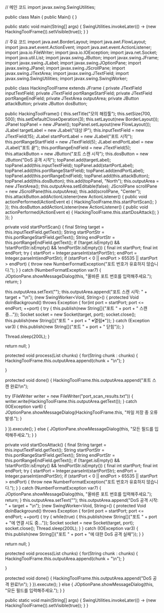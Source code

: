 // 메인 코드
import javax.swing.SwingUtilities;

public class Main {
    public Main() {
    }

public static void main(String[] args) {
        SwingUtilities.invokeLater(() -> (new HackingToolFrame()).setVisible(true));
    }
}

// 주요 코드
import java.awt.BorderLayout;
import java.awt.FlowLayout;
import java.awt.event.ActionEvent;
import java.awt.event.ActionListener;
import java.io.FileWriter;
import java.io.IOException;
import java.net.Socket;
import java.util.List;
import javax.swing.JButton;
import javax.swing.JFrame;
import javax.swing.JLabel;
import javax.swing.JOptionPane;
import javax.swing.JPanel;
import javax.swing.JScrollPane;
import javax.swing.JTextArea;
import javax.swing.JTextField;
import javax.swing.SwingUtilities;
import javax.swing.SwingWorker;

public class HackingToolFrame extends JFrame {
    private JTextField inputTextField;
    private JTextField portRangeStartField;
    private JTextField portRangeEndField;
    private JTextArea outputArea;
    private JButton attackButton;
    private JButton dosButton;

public HackingToolFrame() {
        this.setTitle("모의 해킹툴");
        this.setSize(700, 500);
        this.setDefaultCloseOperation(3);
        this.setLayout(new BorderLayout());
        JPanel topPanel = new JPanel();
        topPanel.setLayout(new FlowLayout());
        JLabel targetLabel = new JLabel("대상 IP");
        this.inputTextField = new JTextField(15);
        JLabel startPortLabel = new JLabel("포트 시작");
        this.portRangeStartField = new JTextField(5);
        JLabel endPortLabel = new JLabel("포트 끝");
        this.portRangeEndField = new JTextField(5);
        this.attackButton = new JButton("포트 스캔 시작");
        this.dosButton = new JButton("DoS 공격 시작");
        topPanel.add(targetLabel);
        topPanel.add(this.inputTextField);
        topPanel.add(startPortLabel);
        topPanel.add(this.portRangeStartField);
        topPanel.add(endPortLabel);
        topPanel.add(this.portRangeEndField);
        topPanel.add(this.attackButton);
        topPanel.add(this.dosButton);
        this.add(topPanel, "North");
        this.outputArea = new JTextArea();
        this.outputArea.setEditable(false);
        JScrollPane scrollPane = new JScrollPane(this.outputArea);
        this.add(scrollPane, "Center");
        this.attackButton.addActionListener(new ActionListener() {
            public void actionPerformed(ActionEvent e) {
                HackingToolFrame.this.startPortScan();
            }
        });
        this.dosButton.addActionListener(new ActionListener() {
            public void actionPerformed(ActionEvent e) {
                HackingToolFrame.this.startDosAttack();
            }
        });
    }

 private void startPortScan() {
        final String target = this.inputTextField.getText();
        String startPortStr = this.portRangeStartField.getText();
        String endPortStr = this.portRangeEndField.getText();
        if (!target.isEmpty() && !startPortStr.isEmpty() && !endPortStr.isEmpty()) {
            final int startPort;
            final int endPort;
            try {
                startPort = Integer.parseInt(startPortStr);
                endPort = Integer.parseInt(endPortStr);
                if (startPort < 0 || endPort > 65535 || startPort > endPort) {
                    throw new NumberFormatException("포트 번호가 유효하지 않습니다.");
                }
            } catch (NumberFormatException var7) {
                JOptionPane.showMessageDialog(this, "올바른 포트 번호를 입력해주세요.");
                return;
            }

this.outputArea.setText("");
            this.outputArea.append("포트 스캔 시작: " + target + "\n");
            (new SwingWorker<Void, String>() {
                protected Void doInBackground() throws Exception {
                    for(int port = startPort; port <= endPort; ++port) {
                        try {
                            this.publish(new String[]{"포트 " + port + " 스캔 중..."});
                            Socket socket = new Socket(target, port);
                            socket.close();
                            this.publish(new String[]{"포트 " + port + " ※열림※"});
                        } catch (Exception var3) {
                            this.publish(new String[]{"포트 " + port + " 닫힘"});
                        }

Thread.sleep(200L);
                    }

return null;
                }

protected void process(List<String> chunks) {
                    for(String chunk : chunks) {
                        HackingToolFrame.this.outputArea.append(chunk + "\n");
                    }

}

protected void done() {
                    HackingToolFrame.this.outputArea.append("포트 스캔 완료!\n");

try (FileWriter writer = new FileWriter("port_scan_results.txt")) {
                        writer.write(HackingToolFrame.this.outputArea.getText());
                    } catch (IOException var6) {
                        JOptionPane.showMessageDialog(HackingToolFrame.this, "파일 저장 중 오류 발생.");
                    }

}
            }).execute();
        } else {
            JOptionPane.showMessageDialog(this, "모든 필드를 입력해주세요.");
        }
    }

 private void startDosAttack() {
        final String target = this.inputTextField.getText();
        String startPortStr = this.portRangeStartField.getText();
        String endPortStr = this.portRangeEndField.getText();
        if (!target.isEmpty() && !startPortStr.isEmpty() && !endPortStr.isEmpty()) {
            final int startPort;
            final int endPort;
            try {
                startPort = Integer.parseInt(startPortStr);
                endPort = Integer.parseInt(endPortStr);
                if (startPort < 0 || endPort > 65535 || startPort > endPort) {
                    throw new NumberFormatException("포트 번호가 유효하지 않습니다.");
                }
            } catch (NumberFormatException var7) {
                JOptionPane.showMessageDialog(this, "올바른 포트 번호를 입력해주세요.");
                return;
            }
 this.outputArea.setText("");
            this.outputArea.append("DoS 공격 시작: " + target + "\n");
            (new SwingWorker<Void, String>() {
                protected Void doInBackground() throws Exception {
                    for(int port = startPort; port <= endPort; ++port) {
                        try {
                            while(true) {
                                this.publish(new String[]{"포트 " + port + "에 연결 시도 중..."});
                                Socket socket = new Socket(target, port);
                                socket.close();
                                Thread.sleep(200L);
                            }
                        } catch (IOException var3) {
                            this.publish(new String[]{"포트 " + port + "에 대한 DoS 공격 실패"});
                        }
                    }

   return null;
                }

  protected void process(List<String> chunks) {
                    for(String chunk : chunks) {
                        HackingToolFrame.this.outputArea.append(chunk + "\n");
                    }

 }
                
protected void done() {
                    HackingToolFrame.this.outputArea.append("DoS 공격 완료!\n");
                }
            }).execute();
        } else {
            JOptionPane.showMessageDialog(this, "모든 필드를 입력해주세요.");
        }
    }

public static void main(String[] args) {
        SwingUtilities.invokeLater(() -> (new HackingToolFrame()).setVisible(true));
    }
}
